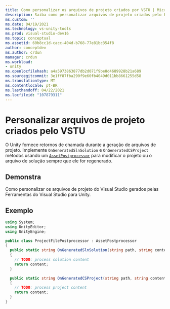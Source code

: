 ```yaml
---
title: Como personalizar os arquivos de projeto criados por VSTU | Microsoft Docs
description: Saiba como personalizar arquivos de projeto criados pelo Ferramentas do Visual Studio para Unity (VSTU). Examine um exemplo de código C#.
ms.custom: ''
ms.date: 04/19/2021
ms.technology: vs-unity-tools
ms.prod: visual-studio-dev16
ms.topic: conceptual
ms.assetid: 60b8cc1d-cacc-404d-b768-77e81bc354f8
author: conceptdev
ms.author: crdun
manager: crdun
ms.workload:
- unity
ms.openlocfilehash: a4a5973863877db2d071f9be8d4689928b21a689
ms.sourcegitcommit: 3e1ff87fba290f9e60fb4049d011bb8661255d58
ms.translationtype: MT
ms.contentlocale: pt-BR
ms.lasthandoff: 04/22/2021
ms.locfileid: "107879311"
---
```

# <a name="customize-project-files-created-by-vstu"></a>Personalizar arquivos de projeto criados pelo VSTU
O Unity fornece retornos de chamada durante a geração de arquivos de projeto. Implemente `OnGeneratedSlnSolution` e `OnGeneratedCSProject` métodos usando um [`AssetPostprocessor`](https://docs.unity3d.com/ScriptReference/AssetPostprocessor.html) para modificar o projeto ou o arquivo de solução sempre que ele for regenerado.

## <a name="demonstrates"></a>Demonstra
Como personalizar os arquivos de projeto do Visual Studio gerados pelas Ferramentas do Visual Studio para Unity.

## <a name="example"></a>Exemplo

```csharp
using System;
using UnityEditor;
using UnityEngine;

public class ProjectFilePostprocessor : AssetPostprocessor
{
  public static string OnGeneratedSlnSolution(string path, string content)
  {
    // TODO: process solution content
    return content;
  }

  public static string OnGeneratedCSProject(string path, string content)
  {
    // TODO: process project content
    return content;
  }
}
```
